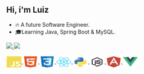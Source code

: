 ## Hi, i'm Luiz

 - 🔥 A future Software Engineer.
 - 🎓Learning Java, Spring Boot & MySQL.
 <div>
  <a href="https://github.com/Luukzy">
  <img height="150em" src="https://github-readme-stats.vercel.app/api?username=Luukzy&show_icons=true&theme=radical"/>
  <img height="150em" src="https://github-readme-stats.vercel.app/api/top-langs/?username=Luukzy&layout=compact&langs_count=7&theme=radical"/>
</div>
<div style="display: inline_block"><br>
  <img align="center" alt="Luukzy-Js" height="30" width="40" src="https://raw.githubusercontent.com/devicons/devicon/master/icons/javascript/javascript-plain.svg">
  <img align="center" alt="Luukzy-HTML" height="30" width="40" src="https://raw.githubusercontent.com/devicons/devicon/master/icons/html5/html5-original.svg">
  <img align="center" alt="Luukzy-CSS" height="30" width="40" src="https://raw.githubusercontent.com/devicons/devicon/master/icons/css3/css3-original.svg">
  <img align="center" alt="Luukzy-React" height="30" width="40" src="https://raw.githubusercontent.com/devicons/devicon/master/icons/react/react-original.svg">
  <img align="center" alt="Luukzy-Python" height="30" width="40" src="https://raw.githubusercontent.com/devicons/devicon/master/icons/python/python-original.svg">
  <img align="center" alt="Luukzy-Node" height="30" width="40" src="https://raw.githubusercontent.com/vorillaz/devicons/ba75593fdf8d66496676a90cbf127d721f73e961/!SVG/nodejs_small.svg">
  <img align="center" alt="Rafa-Ts" height="30" width="40" src="https://github.com/devicons/devicon/blob/master/icons/angularjs/angularjs-plain.svg">
  <img align="center" alt="Rafa-React" height="30" width="40" src="https://github.com/devicons/devicon/blob/master/icons/vuejs/vuejs-original.svg">
</div>
